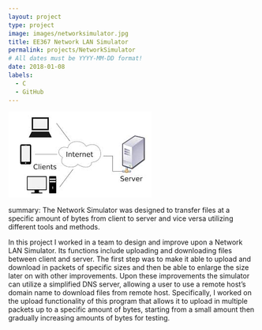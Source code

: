 ```yaml
---
layout: project
type: project
image: images/networksimulator.jpg
title: EE367 Network LAN Simulator 
permalink: projects/NetworkSimulator
# All dates must be YYYY-MM-DD format!
date: 2018-01-08
labels:
  - C
  - GitHub
---
```

<img class="ui tiny left circular floated image" src="../images/serverclient.jpg">

summary: The Network Simulator was designed to transfer files at a specific amount of bytes from client to server and vice versa utilizing different tools and methods. 

In this project I worked in a team to design and improve upon a Network LAN Simulator. Its functions include uploading and downloading files between client and server. The first step was to make it able to upload and download in packets of specific sizes and then be able to enlarge the size later on with other improvements. Upon these improvements the simulator can utilize a simplified DNS server, allowing a user to use a remote host’s domain name to download files from remote host. Specifically, I worked on the upload functionality of this program that allows it to upload in multiple packets up to a specific amount of bytes, starting from a small amount then gradually increasing amounts of bytes for testing.
